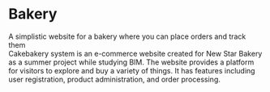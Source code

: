 # Bakery
A simplistic website for a bakery where you can place orders and track them
<br>
Cakebakery system is an e-commerce website created for New Star Bakery as a summer project while studying BIM. The website provides a platform for visitors to explore and buy a variety of things. It has features including user registration, product administration, and order processing.
